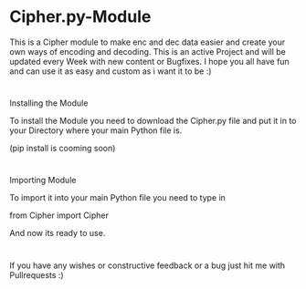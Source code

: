 # Cipher.py-Module
This is a Cipher module to make enc and dec data easier and create your own ways of encoding and decoding.
This is an active Project and will be updated every Week with new content or Bugfixes.
I hope you all have fun and can use it as easy and custom as i want it to be :)
#
#
#
Installing the Module

To install the Module you need to download the Cipher.py file and put it in to your Directory where your 
main Python file is.

(pip install is cooming soon)
#
#
#
Importing Module

To import it into your main Python file you need to type in 

from Cipher import Cipher

And now its ready to use.
#
#
#
If you have any wishes or constructive feedback or a bug just hit me with Pullrequests :)
